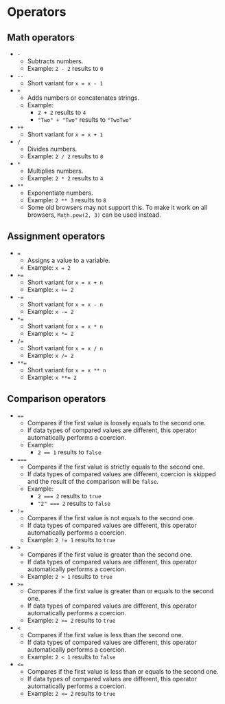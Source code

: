 # Operators

## Math operators

* `-`
  * Subtracts numbers.
  * Example: `2 - 2` results to `0` 
* `--`
  * Short variant for `x = x - 1`
* `+`
  * Adds numbers or concatenates strings.
  * Example:
    * `2 + 2` results to `4`
    * `"Two" + "Two"` results to `"TwoTwo"`
* `++`
  * Short variant for `x = x + 1`
* `/`
  * Divides numbers.
  * Example: `2 / 2` results to `0`
* `*`
  * Multiplies numbers.
  * Example: `2 * 2` results to `4`
* `**`
  * Exponentiate numbers.
  * Example: `2 ** 3` results to `8` 
  * Some old browsers may not support this. To make it work on all browsers, `Math.pow(2, 3)` can be used instead.

## Assignment operators
* `=`
  * Assigns a value to a variable.
  * Example: `x = 2`
* `+=`
  * Short variant for `x = x + n`
  * Example: `x += 2`
* `-=`
  * Short variant for `x = x - n`
  * Example: `x -= 2`
* `*=`
  * Short variant for `x = x * n`
  * Example: `x *= 2`
* `/=`
  * Short variant for `x = x / n`
  * Example: `x /= 2`
* `**=`
  * Short variant for `x = x ** n`
  * Example: `x **= 2`

## Comparison operators

* `==`
  * Compares if the first value is loosely equals to the second one. 
  * If data types of compared values are different, this operator automatically performs a coercion.
  * Example: 
    * `2 == 1` results to `false`
* `===`
  * Compares if the first value is strictly equals to the second one. 
  * If data types of compared values are different, coercion is skipped and the result of the comparison will be `false`.
  * Example: 
    * `2 === 2` results to `true`
    * `"2" === 2` results to `false`
* `!=`
  * Compares if the first value is not equals to the second one.
  * If data types of compared values are different, this operator automatically performs a coercion.
  * Example: `2 != 1` results to `true`
* `>`
  * Compares if the first value is greater than the second one.
  * If data types of compared values are different, this operator automatically performs a coercion.
  * Example: `2 > 1` results to `true`
* `>=`
  * Compares if the first value is greater than or equals to the second one.
  * If data types of compared values are different, this operator automatically performs a coercion.
  * Example: `2 >= 2` results to `true`
* `<`
  * Compares if the first value is less than the second one.
  * If data types of compared values are different, this operator automatically performs a coercion.
  * Example: `2 < 1` results to `false`
* `<=`
  * Compares if the first value is less than or equals to the second one.
  * If data types of compared values are different, this operator automatically performs a coercion.
  * Example: `2 <= 2` results to `true`
  
